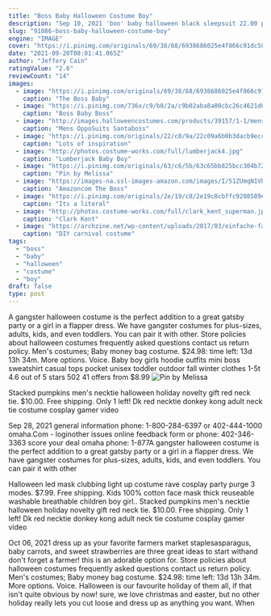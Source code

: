 ```yaml
---
title: "Boss Baby Halloween Costume Boy"
description: "Sep 10, 2021 'boo' baby halloween black sleepsuit 22.00 perfect to celebrate babys first halloween, this is an easy fancy dress for their first halloween party, autumnal family gatherings or trick or"
slug: "91086-boss-baby-halloween-costume-boy"
engine: "IMAGE"
cover: "https://i.pinimg.com/originals/69/38/68/6938686025e4f866c91dc50574ea513d.jpg"
date: "2021-09-20T08:01:41.065Z"
author: "Jeffery Cain"
ratingValue: "2.6"
reviewCount: "14"
images:
  - image: "https://i.pinimg.com/originals/69/38/68/6938686025e4f866c91dc50574ea513d.jpg"
    caption: "The Boss Baby"
  - image: "https://i.pinimg.com/736x/c9/b0/2a/c9b02aba8a00cbc26c4621d08bad976c.jpg"
    caption: "Boss Baby Boss"
  - image: "http://images.halloweencostumes.com/products/39157/1-1/mens-santaboss-suit.jpg"
    caption: "Mens OppoSuits Santaboss"
  - image: "https://i.pinimg.com/originals/22/c0/9a/22c09a6b0b3dacb9ecca3fad5e7675a8.jpg"
    caption: "Lots of inspiration"
  - image: "http://photos.costume-works.com/full/lumberjack4.jpg"
    caption: "Lumberjack Baby Boy"
  - image: "https://i.pinimg.com/originals/63/c6/5b/63c65bb825bcc304b72b058947fadb04.png"
    caption: "Pin by Melissa"
  - image: "https://images-na.ssl-images-amazon.com/images/I/51ZUmqN1VbL._AC_UL1000_.jpg"
    caption: "Amazoncom The Boss"
  - image: "https://i.pinimg.com/originals/2e/19/c8/2e19c8cbffc9208589ef016aca81dfd1.jpg"
    caption: "Its a literal"
  - image: "http://photos.costume-works.com/full/clark_kent_superman.jpg"
    caption: "Clark Kent"
  - image: "https://archzine.net/wp-content/uploads/2017/03/einfache-faschingskostüme-niedliche-erdbeere-mit-kleid-und-hut.jpg"
    caption: "DIY carnival costume"
tags:
  - "boss"
  - "baby"
  - "halloween"
  - "costume"
  - "boy"
draft: false
type: post
---
```


A gangster halloween costume is the perfect addition to a great gatsby party or a girl in a flapper dress. We have gangster costumes for plus-sizes, adults, kids, and even toddlers. You can pair it with other. Store policies about halloween costumes frequently asked questions contact us return policy. Men's costumes;  Baby money bag costume. $24.98: time left: 13d 13h 34m. More options. Voice. Baby boy girls hoodie outfits mini boss sweatshirt casual tops pocket unisex toddler outdoor fall winter clothes 1-5t 4.6 out of 5 stars 502 41 offers from $8.99
![Pin by Melissa](https://i.pinimg.com/originals/63/c6/5b/63c65bb825bcc304b72b058947fadb04.png "Pin by Melissa")

Stacked pumpkins men&#39;s necktie halloween holiday novelty gift red neck tie. $10.00. Free shipping. Only 1 left!  Dk red necktie donkey kong adult neck tie costume cosplay gamer video
<!--inArticleAds-->

<!--galleryOne-->

Sep 28, 2021 general information phone: 1-800-284-6397 or 402-444-1000 omaha.Com - loginother issues online feedback form or phone: 402-346-3363 score your deal omaha phone: 1-877A gangster halloween costume is the perfect addition to a great gatsby party or a girl in a flapper dress. We have gangster costumes for plus-sizes, adults, kids, and even toddlers. You can pair it with other
<!--inArticleAds-->

<!--galleryTwo-->

Halloween led mask clubbing light up costume rave cosplay party purge 3 modes. $7.99. Free shipping.  Kids 100% cotton face mask thick reuseable washable breathable children boy girl.. Stacked pumpkins men's necktie halloween holiday novelty gift red neck tie. $10.00. Free shipping. Only 1 left!  Dk red necktie donkey kong adult neck tie costume cosplay gamer video
<!--galleryThree-->

Oct 06, 2021 dress up as your favorite farmers market staplesasparagus, baby carrots, and sweet strawberries are three great ideas to start withand don't forget a farmer! this is an adorable option for. Store policies about halloween costumes frequently asked questions contact us return policy. Men's costumes;  Baby money bag costume. $24.98: time left: 13d 13h 34m. More options. Voice. Halloween is our favourite holiday of them all, if that isn't quite obvious by now! sure, we love christmas and easter, but no other holiday really lets you cut loose and dress up as anything you want. When